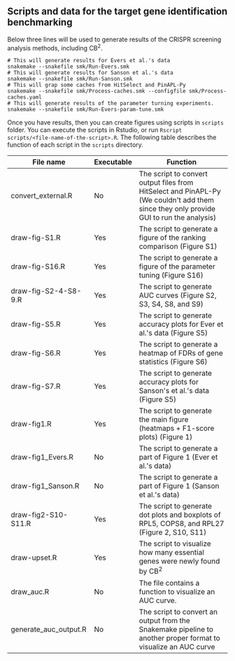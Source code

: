 ## Scripts and data for the target gene identification benchmarking

Below three lines will be used to generate results of the CRISPR screening analysis methods, including CB<sup>2</sup>.

```
# This will generate results for Evers et al.'s data
snakemake --snakefile smk/Run-Evers.smk 
# This will generate results for Sanson et al.'s data
snakemake --snakefile smk/Run-Sanson.smk
# This will grap some caches from HitSelect and PinAPL-Py
snakemake --snakefile smk/Process-caches.smk --configfile smk/Process-caches.yaml
# This will generate results of the parameter turning experiments.
snakemake --snakefile smk/Run-Evers-param-tune.smk    
```

Once you have results, then you can create figures using scripts in `scripts` folder. You can execute the scripts in Rstudio, or run `Rscript scripts/<file-name-of-the-script>.R`. The following table describes the function of each script in the `scripts` directory.


File name             |  Executable  | Function
----------------------|--------------|-------------------------------------------------------------------------------------
convert_external.R    |  No          | The script to convert output files from HitSelect and PinAPL-Py (We couldn't add them since they only provide GUI to run the analysis)
draw-fig-S1.R         |  Yes         | The script to generate a figure of the ranking comparison (Figure S1)
draw-fig-S16.R        |  Yes         | The script to generate a figure of the parameter tuning (Figure S16)
draw-fig-S2-4-S8-9.R  |  Yes         | The script to generate AUC curves (Figure S2, S3, S4, S8, and S9)
draw-fig-S5.R         |  Yes         | The script to generate accuracy plots for Ever et al.'s data (Figure S5)
draw-fig-S6.R         |  Yes         | The script to generate a heatmap of FDRs of gene statistics (Figure S6)
draw-fig-S7.R         |  Yes         | The script to generate accuracy plots for Sanson's et al.'s data (Figure S5)
draw-fig1.R           |  Yes         | The script to generate the main figure (heatmaps + F1-score plots) (Figure 1)
draw-fig1_Evers.R     |  No          | The script to generate a part of Figure 1 (Ever et al.'s data)
draw-fig1_Sanson.R    |  No          | The script to generate a part of Figure 1 (Sanson et al.'s data)
draw-fig2-S10-S11.R   |  Yes         | The script to generate dot plots and boxplots of RPL5, COPS8, and RPL27 (Figure 2, S10, S11)
draw-upset.R          |  Yes         | The script to visualize how many essential genes were newly found by CB<sup>2</sup>
draw_auc.R            |  No          | The file contains a function to visualize an AUC curve.
generate_auc_output.R |  No          | The script to convert an output from the Snakemake pipeline to another proper format to visualize an AUC curve
